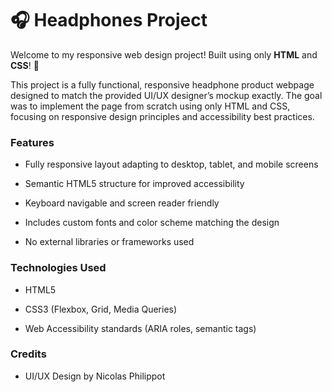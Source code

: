 # 🎧 Headphones Project

Welcome to my responsive web design project! Built using only **HTML** and **CSS**! 🚀


This project is a fully functional, responsive headphone product webpage designed to match the provided UI/UX designer’s mockup exactly. The goal was to implement the page from scratch using only HTML and CSS, focusing on responsive design principles and accessibility best practices.

### Features
* Fully responsive layout adapting to desktop, tablet, and mobile screens

* Semantic HTML5 structure for improved accessibility

* Keyboard navigable and screen reader friendly

* Includes custom fonts and color scheme matching the design

* No external libraries or frameworks used

### Technologies Used

* HTML5

* CSS3 (Flexbox, Grid, Media Queries)

* Web Accessibility standards (ARIA roles, semantic tags)

### Credits
* UI/UX Design by Nicolas Philippot